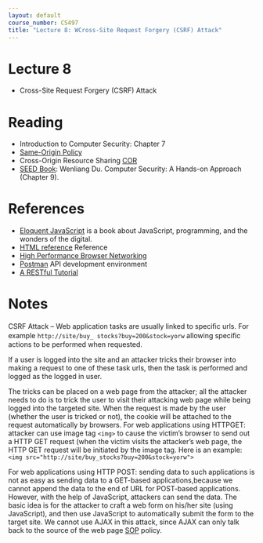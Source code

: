 ```yaml
---
layout: default
course_number: CS497
title: "Lecture 8: WCross-Site Request Forgery (CSRF) Attack"
---
```


# Lecture 8

- Cross-Site Request Forgery (CSRF) Attack

# Reading 
- Introduction to Computer Security: Chapter 7
- [Same-Origin Policy](https://code.google.com/archive/p/browsersec/wikis/Part2.wiki#Same-origin_policy)
- Cross-Origin Resource Sharing [COR](https://developer.mozilla.org/en-US/docs/Web/HTTP/CORS)
- [SEED Book](https://www.handsonsecurity.net/): Wenliang Du. Computer Security: A Hands-on Approach (Chapter 9).

# References 
- [Eloquent JavaScript](https://eloquentjavascript.net/) is a book about JavaScript, programming, and the wonders of the digital. 
- [HTML reference](https://developer.mozilla.org/en-US/docs/Web/HTML/Reference) Reference
- [High Performance Browser Networking](https://hpbn.co/)
- [Postman](https://www.getpostman.com/]) API development environment
- [A RESTful Tutorial](https://www.restapitutorial.com/)

# Notes
CSRF Attack – Web application tasks are usually linked to speciﬁc urls. For example ```http://site/buy_ stocks?buy=200&stock=yorw``` allowing speciﬁc actions to be performed when requested. 

If a user is logged into the site and an attacker tricks their browser into making a request to one of these task urls, then the task is performed and logged as the logged in user. 

The tricks can be placed on a web page from the attacker; all the attacker needs to do is to trick the user to visit their attacking web page while being logged into the targeted site. 
When the request is made by the user (whether the user is tricked or not), the cookie will be attached to the request automatically by browsers. 
For web applications using HTTPGET: attacker can use image tag ```<img>``` to cause the victim’s browser to send out a HTTP GET request (when the victim visits the attacker’s web page, the HTTP GET request will be initiated by the image tag. 
Here is an example: ```<img src="http://site/buy_stocks?buy=200&stock=yorw">```

For web applications using HTTP POST: sending data to such applications is not as easy as sending data to a GET-based applications,because we cannot append the data to the 
end of URL for POST-based applications. However, with the help of JavaScript, attackers can send the data. The basic idea is for the attacker to craft a web form on his/her site (using JavaScript), and then use JavaScript to automatically submit the form to the target site. 
We cannot use AJAX in this attack, since AJAX can only talk back to the source of the web page [SOP](https://code.google.com/archive/p/browsersec/wikis/Part2.wiki#Same-origin_policy) policy. 
